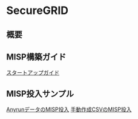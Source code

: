 # SecureGRID

## 概要

## MISP構築ガイド
[スタートアップガイド](/startup.md)

## MISP投入サンプル
[AnyrunデータのMISP投入](https://github.com/LAC-Japan/anyrun_to_misp)
[手動作成CSVのMISP投入](https://github.com/LAC-Japan/MISP-CSVImport)
